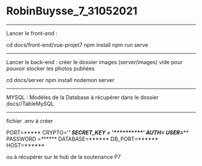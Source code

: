 # RobinBuysse_7_31052021
-------------------------
Lancer le front-end :

cd docs/front-end/vue-projet7
npm install
npm run serve

-----------------------
Lancer le back-end :
créer le dossier images (server/images) vide pour pouvoir stocker les photos publiées

cd docs/server 
npm install 
nodemon server

----------------------
MYSQL :
Modèles de la Database à récupérer dans le dossier docs//TableMySQL

---------------------
fichier .env à créer 

PORT=*****
CRYPTO='********'
SECRET_KEY = '**********'
AUTH=*****
USER=*****
PASSWORD =******
DATABASE=******
DB_PORT=******
HOST=******

ou à récupérer sur le hub de la soutenance P7

